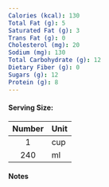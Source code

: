 ```yaml
---
Calories (kcal): 130
Total Fat (g): 5
Saturated Fat (g): 3
Trans Fat (g): 0
Cholesterol (mg): 20
Sodium (mg): 130
Total Carbohydrate (g): 12
Dietary Fiber (g): 0
Sugars (g): 12
Protein (g): 8
---
```

#### Serving Size:

| Number | Unit |
| :----: | :--- |
|   1    | cup  |
|  240   | ml   |
#### Notes